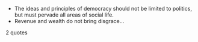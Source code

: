  - The ideas and principles of democracy should not be limited to politics, but must pervade all areas of social life.
 - Revenue and wealth do not bring disgrace...

2 quotes